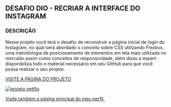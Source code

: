 ## DESAFIO DIO - RECRIAR A INTERFACE DO INSTAGRAM

### DESCRIÇÃO

Nesse projeto você terá o desafio de reconstruir a página inicial de login do Instagram, no qual será abordado o conceito sobre CSS utilizando Flexbox, uma metodologia de posicionamento de elementos em tela mais utilizada no mercado assim como conceitos de responsividade, além disso a expert disponibiliza todo o material necessário em seu GitHub para que você possa realizar o seu projeto.


[VISITE A PÁGINA DO PROJETO](https://mhenrique94.github.io/dio-netflix/)

<a href="https://mhenrique94.github.io/dio-netflix/">
    <img src="https://mhenrique94.github.io/dio-netflix/raw/main/img/print.JPG" alt="projeto netflix"/></a>


[Visite também a página principal do meu perfil.](https://mhenrique94.github.io/)
